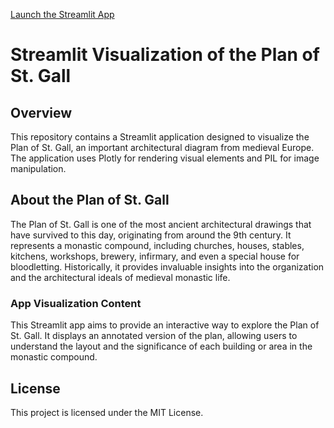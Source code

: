 [Launch the Streamlit App](https://stgallvisualization.streamlit.app/)

# Streamlit Visualization of the Plan of St. Gall

## Overview

This repository contains a Streamlit application designed to visualize the Plan of St. Gall, an important architectural diagram from medieval Europe. The application uses Plotly for rendering visual elements and PIL for image manipulation.

## About the Plan of St. Gall

The Plan of St. Gall is one of the most ancient architectural drawings that have survived to this day, originating from around the 9th century. It represents a monastic compound, including churches, houses, stables, kitchens, workshops, brewery, infirmary, and even a special house for bloodletting. Historically, it provides invaluable insights into the organization and the architectural ideals of medieval monastic life.

### App Visualization Content

This Streamlit app aims to provide an interactive way to explore the Plan of St. Gall. It displays an annotated version of the plan, allowing users to understand the layout and the significance of each building or area in the monastic compound.

## License

This project is licensed under the MIT License.
